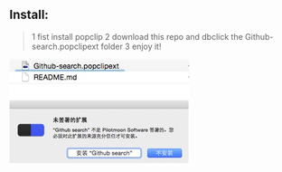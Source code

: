## Install:
> 1 fist install popclip 
> 2 download this repo and dbclick the Github-search.popclipext folder
> 3 enjoy it!


![alt text](https://raw.githubusercontent.com/mydearxym/gittmp/master/popclip-desc1.png)




